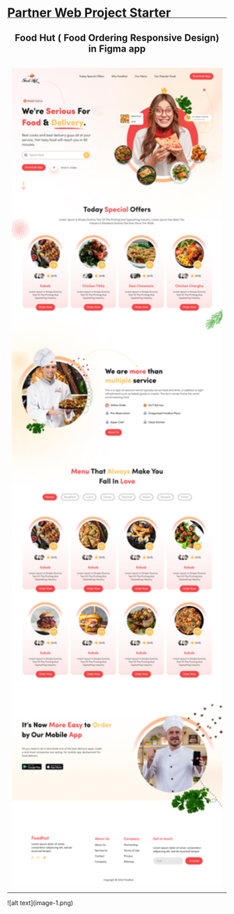 # Partner Web Project Starter

<table style="border:unset; margin-top:-25px; padding:0;">
    <tr>
        <th>
            <h2 style="border:0">Food Hut ( Food Ordering Responsive Design) in Figma app</h2>
        </th>
    </tr>
    <tr>
        <td style="padding:10px">
            <img src="Landing%20Page.jpg" alt="Landing Page" width="750px">
        </td>
    </tr>
</table>
![alt text](image-1.png)